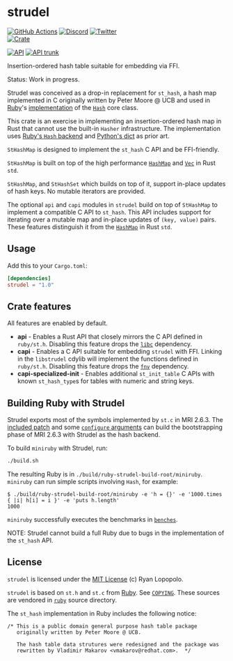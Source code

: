 # strudel

[![GitHub Actions](https://github.com/artichoke/strudel/workflows/CI/badge.svg)](https://github.com/artichoke/strudel/actions)
[![Discord](https://img.shields.io/discord/607683947496734760)](https://discord.gg/QCe2tp2)
[![Twitter](https://img.shields.io/twitter/follow/artichokeruby?label=Follow&style=social)](https://twitter.com/artichokeruby)
<br>
[![Crate](https://img.shields.io/crates/v/strudel.svg)](https://crates.io/crates/strudel)
<!-- markdown-link-check-disable-next-line -->
[![API](https://docs.rs/strudel/badge.svg)](https://docs.rs/strudel)
[![API trunk](https://img.shields.io/badge/docs-trunk-blue.svg)](https://artichoke.github.io/strudel/strudel/)

Insertion-ordered hash table suitable for embedding via FFI.

Status: Work in progress.

Strudel was conceived as a drop-in replacement for `st_hash`, a hash map
implemented in C originally written by Peter Moore @ UCB and used in [Ruby]'s
[implementation][st.c] of the [`Hash`][hash] core class.

This crate is an exercise in implementing an insertion-ordered hash map in Rust
that cannot use the built-in `Hasher` infrastructure. The implementation uses
[Ruby's `Hash` backend][sthash-notes] and [Python's dict][pydict-notes] as prior
art.

`StHashMap` is designed to implement the `st_hash` C API and be FFI-friendly.

`StHashMap` is built on top of the high performance [`HashMap`] and [`Vec`] in
Rust `std`.

`StHashMap`, and `StHashSet` which builds on top of it, support in-place updates
of hash keys. No mutable iterators are provided.

The optional `api` and `capi` modules in `strudel` build on top of `StHashMap`
to implement a compatible C API to `st_hash`. This API includes support for
iterating over a mutable map and in-place updates of `(key, value)` pairs. These
features distinguish it from the [`HashMap`] in Rust `std`.

## Usage

Add this to your `Cargo.toml`:

```toml
[dependencies]
strudel = "1.0"
```

## Crate features

All features are enabled by default.

- **api** - Enables a Rust API that closely mirrors the C API defined in
  `ruby/st.h`. Disabling this feature drops the [`libc`] dependency.
- **capi** - Enables a C API suitable for embedding `strudel` with FFI. Linking
  in the `libstrudel` cdylib will implement the functions defined in
  `ruby/st.h`. Disabling this feature drops the [`fnv`] dependency.
- **capi-specialized-init** - Enables additional `st_init_table` C APIs with
  known `st_hash_type`s for tables with numeric and string keys.

## Building Ruby with Strudel

Strudel exports most of the symbols implemented by `st.c` in MRI 2.6.3. The
[included patch](strudelify-mri.patch) and some
[`configure` arguments](build.sh) can build the bootstrapping phase of MRI 2.6.3
with Strudel as the hash backend.

To build `miniruby` with Strudel, run:

```sh
./build.sh
```

The resulting Ruby is in `./build/ruby-strudel-build-root/miniruby`. `miniruby`
can run simple scripts involving `Hash`, for example:

```console
$ ./build/ruby-strudel-build-root/miniruby -e 'h = {}' -e '1000.times { |i| h[i] = i }' -e 'puts h.length'
1000
```

`miniruby` successfully executes the benchmarks in [`benches`](benches).

NOTE: Strudel cannot build a full Ruby due to bugs in the implementation of the
`st_hash` API.

## License

`strudel` is licensed under the [MIT License](LICENSE) (c) Ryan Lopopolo.

`strudel` is based on `st.h` and `st.c` from [Ruby]. See [`COPYING`](COPYING).
These sources are vendored in [`ruby`](ruby) source directory.

The `st_hash` implementation in Ruby includes the following notice:

```
/* This is a public domain general purpose hash table package
   originally written by Peter Moore @ UCB.

   The hash table data strutures were redesigned and the package was
   rewritten by Vladimir Makarov <vmakarov@redhat.com>.  */
```

[ruby]: https://github.com/ruby/ruby
[st.c]: https://github.com/ruby/ruby/blob/v2_6_3/st.c
[hash]: https://ruby-doc.org/core-2.6.3/Hash.html
[sthash-notes]: https://github.com/ruby/ruby/blob/v2_6_3/st.c#L1-L101
[pydict-notes]:
  https://github.com/python/cpython/blob/v3.8.4/Objects/dictobject.c#L1-L110
[`hashmap`]: https://doc.rust-lang.org/std/collections/struct.HashMap.html
[`vec`]: https://doc.rust-lang.org/std/vec/struct.Vec.html
[`libc`]: https://crates.io/crates/libc
[`fnv`]: https://crates.io/crates/fnv
